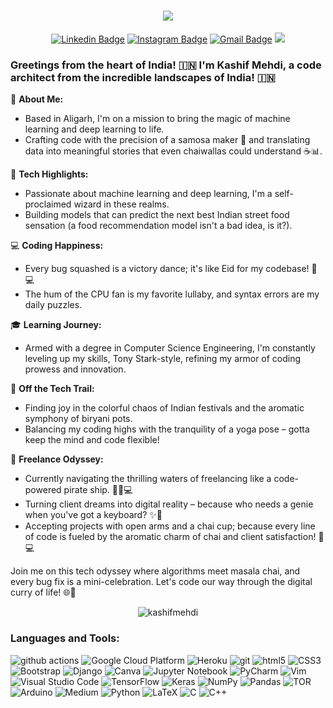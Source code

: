 <h1 align="center">
  <a href="https://git.io/typing-svg">
    <img src="https://readme-typing-svg.herokuapp.com/?lines=Hello,+There!+👋;This+is+Kashif+Mehdi;Nice+to+meet+you!&center=true&size=31">
  </a>
</h1>

<div align="center">
  
[![Linkedin Badge](https://img.shields.io/badge/-kashifmehdi-blue?style=flat&logo=Linkedin&logoColor=white&link=https://www.linkedin.com/in/kashifmehdi/)](https://www.linkedin.com/in/kashifmehdi/)
[![Instagram Badge](https://img.shields.io/badge/-@kashif._.mehdi-green?style=flat&logo=instagram&logoColor=white&link=https://www.instagram.com/kashif._.mehdi/)](https://www.instagram.com/kashif._.mehdi/)
[![Gmail Badge](https://img.shields.io/badge/-kashifmehdi53-c14438?style=flat&logo=Gmail&logoColor=white&link=mailto:kashifmehdi53@gmail.com)](mailto:kashifmehdi53@gmail.com)
![](https://komarev.com/ghpvc/?username=kashifmehdi53&style=flat&color=828bed)

</div>


### Greetings from the heart of India! 🇮🇳 I'm Kashif Mehdi, a code architect from the incredible landscapes of India! 🇮🇳

🚀 **About Me:**
- Based in Aligarh, I'm on a mission to bring the magic of machine learning and deep learning to life.
- Crafting code with the precision of a samosa maker 🥟 and translating data into meaningful stories that even chaiwallas could understand ☕📊.

🤖 **Tech Highlights:**
- Passionate about machine learning and deep learning, I'm a self-proclaimed wizard in these realms.
- Building models that can predict the next best Indian street food sensation (a food recommendation model isn't a bad idea, is it?).

💻 **Coding Happiness:**
- Every bug squashed is a victory dance; it's like Eid for my codebase! 🎉💻
- The hum of the CPU fan is my favorite lullaby, and syntax errors are my daily puzzles.

🎓 **Learning Journey:**
- Armed with a degree in Computer Science Engineering, I'm constantly leveling up my skills, Tony Stark-style, refining my armor of coding prowess and innovation.

🌈 **Off the Tech Trail:**
- Finding joy in the colorful chaos of Indian festivals and the aromatic symphony of biryani pots.
- Balancing my coding highs with the tranquility of a yoga pose – gotta keep the mind and code flexible!

💼 **Freelance Odyssey:**
- Currently navigating the thrilling waters of freelancing like a code-powered pirate ship. 🏴‍☠️💻
- Turning client dreams into digital reality – because who needs a genie when you've got a keyboard? ✨🧞
- Accepting projects with open arms and a chai cup; because every line of code is fueled by the aromatic charm of chai and client satisfaction! 🍵💻

Join me on this tech odyssey where algorithms meet masala chai, and every bug fix is a mini-celebration. Let's code our way through the digital curry of life! 🌐🍛


<!-- Feel free to add more sections or customize it as needed -->


<!--<details>
  <summary><b>Overall Github Stats</b></summary>
  <a href="https://github.com/kashifmehdi/"><img align="center" title="Kashif Mehdi's Github Stats" alt="Divy's Github Stats" src="https://github-readme-stats.vercel.app/api?username=kashifmehdi&count_private=true&show_icons=true" /></a>
</details> -->
<p align="center"> <img src="https://github-readme-stats.vercel.app/api?username=Kashif&show_icons=true&theme=gotham" alt="kashifmehdi" />

  ### **Languages and Tools:**  
<p>
  
  <img alt="github actions" src="https://img.shields.io/badge/githubactions-%232671E5.svg?style=for-the-badge&logo=githubactions&logoColor=white" />
  <img alt="Google Cloud Platform" src="https://img.shields.io/badge/GoogleCloud-%234285F4.svg?style=for-the-badge&logo=google-cloud&logoColor=white" />
  <img alt="Heroku" src="https://img.shields.io/badge/heroku-%23430098.svg?style=for-the-badge&logo=heroku&logoColor=white" />
  <img alt="git" src="https://img.shields.io/badge/git-%23F05033.svg?style=for-the-badge&logo=git&logoColor=white" />
  <img alt="html5" src="https://img.shields.io/badge/html5-%23E34F26.svg?style=for-the-badge&logo=html5&logoColor=white" />
  <img alt="CSS3" src="https://img.shields.io/badge/css3-%231572B6.svg?style=for-the-badge&logo=css3&logoColor=white" />
  <img alt="Bootstrap" src="https://img.shields.io/badge/bootstrap-%23563D7C.svg?style=for-the-badge&logo=bootstrap&logoColor=white" />
  <img alt="Django" src="https://img.shields.io/badge/django-%23092E20.svg?style=for-the-badge&logo=django&logoColor=white" />
  <img alt="Canva" src="https://img.shields.io/badge/Canva-%2300C4CC.svg?style=for-the-badge&logo=Canva&logoColor=white" />
  <img alt="Jupyter Notebook" src="https://img.shields.io/badge/jupyter-%23FA0F00.svg?style=for-the-badge&logo=jupyter&logoColor=white" />
  <img alt="PyCharm" src="https://img.shields.io/badge/pycharm-143?style=for-the-badge&logo=pycharm&logoColor=black&color=black&labelColor=green" />
  <img alt="Vim" src="https://img.shields.io/badge/VIM-%2311AB00.svg?style=for-the-badge&logo=vim&logoColor=white" />
   <img alt="Visual Studio Code" src="https://img.shields.io/badge/VisualStudioCode-0078d7.svg?style=for-the-badge&logo=visual-studio-code&logoColor=white" />
  <img alt="TensorFlow" src="https://img.shields.io/badge/TensorFlow-%23FF6F00.svg?style=for-the-badge&logo=TensorFlow&logoColor=white" />
  <img alt="Keras" src="https://img.shields.io/badge/Keras-%23D00000.svg?style=for-the-badge&logo=Keras&logoColor=white" />
  <img alt="NumPy" src="https://img.shields.io/badge/numpy-%23013243.svg?style=for-the-badge&logo=numpy&logoColor=white" />
  <img alt="Pandas" src="https://img.shields.io/badge/pandas-%23150458.svg?style=for-the-badge&logo=pandas&logoColor=white" />  
  <img alt="TOR" src="https://img.shields.io/badge/tor-%237E4798.svg?style=for-the-badge&logo=tor-project&logoColor=white" />
  <img alt="Arduino" src="https://img.shields.io/badge/-Arduino-00979D?style=for-the-badge&logo=Arduino&logoColor=white" />
  <img alt="Medium" src="https://img.shields.io/badge/Medium-12100E?style=for-the-badge&logo=medium&logoColor=white" />
  <img alt="Python" src="https://img.shields.io/badge/python-3670A0?style=for-the-badge&logo=python&logoColor=ffdd54" />
   <img alt="LaTeX" src="https://img.shields.io/badge/latex-%23008080.svg?style=for-the-badge&logo=latex&logoColor=white" />
  <img alt="C" src="https://img.shields.io/badge/c-%2300599C.svg?style=for-the-badge&logo=c&logoColor=white" />
  <img alt="C++" src="https://img.shields.io/badge/c++-%2300599C.svg?style=for-the-badge&logo=c%2B%2B&logoColor=white" />
  
</p>


